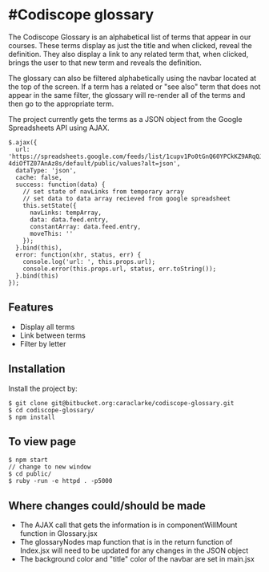 #Codiscope glossary
========

The Codiscope Glossary is an alphabetical list of terms that appear in our courses. These terms display as just the title and when clicked, reveal the definition. They also display a link to any related term that, when clicked, brings the user to that new term and reveals the definition.

The glossary can also be filtered alphabetically using the navbar located at the top of the screen. If a term has a related or "see also" term that does not appear in the same filter, the glossary will re-render all of the terms and then go to the appropriate term.

The project currently gets the terms as a JSON object from the Google Spreadsheets API using AJAX.

```
$.ajax({
  url: 'https://spreadsheets.google.com/feeds/list/1cupv1Po0tGnQ60YPCkKZ9ARqQJb-4diOfTZ07AnAz8s/default/public/values?alt=json',
  dataType: 'json',
  cache: false,
  success: function(data) {
    // set state of navLinks from temporary array
    // set data to data array recieved from google spreadsheet
    this.setState({ 
      navLinks: tempArray,
      data: data.feed.entry,
      constantArray: data.feed.entry,
      moveThis: ''
    });
  }.bind(this),
  error: function(xhr, status, err) {
    console.log('url: ', this.props.url);
    console.error(this.props.url, status, err.toString());
  }.bind(this)
});
```

Features
--------

- Display all terms
- Link between terms
- Filter by letter

Installation
------------

Install the project by:

```
$ git clone git@bitbucket.org:caraclarke/codiscope-glossary.git
$ cd codiscope-glossary/
$ npm install

```  

To view page
------------

```
$ npm start
// change to new window
$ cd public/
$ ruby -run -e httpd . -p5000

```

Where changes could/should be made
----------

- The AJAX call that gets the information is in componentWillMount function in Glossary.jsx
- The glossaryNodes map function that is in the return function of Index.jsx will need to be updated for any changes in the JSON object
- The background color and "title" color of the navbar are set in main.jsx
